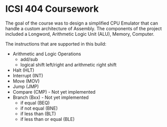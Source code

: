 # ICSI 404 Coursework
The goal of the course was to design a simplified CPU Emulator that can handle a custom architecture of Assembly. The components of the project included a Longword, Arithmetic Logic Unit (ALU), Memory, Computer.

The instructions that are supported in this build:
- Arithmetic and Logic Operations
  - add/sub
  - logical shift left/right and arithmetic right shift
- Halt (HLT)
- Interrupt (INT)
- Move (MOV)
- Jump (JMP)
- Compare (CMP) - Not yet implemented
- Branch (Bxx)  - Not yet implemented
  - if equal (BEQ)
  - if not equal (BNE)
  - if less than (BLT)
  - if less than or equal (BLE)
